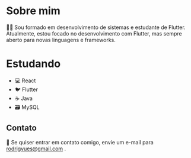 # Sobre mim
👨‍💻 Sou formado em desenvolvimento de sistemas e estudante de Flutter. Atualmente, estou focado no desenvolvimento com Flutter, mas sempre aberto para novas linguagens e frameworks.

# Estudando
- 💻 React
- 🐦 Flutter
- ☕ Java
- 🗃️ MySQL

## Contato
📧 Se quiser entrar em contato comigo, envie um e-mail para rodrigvues@gmail.com .
